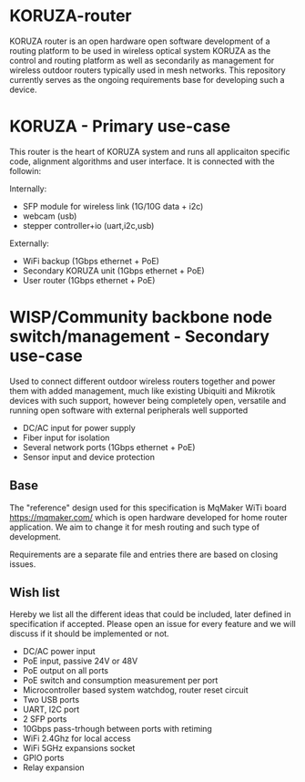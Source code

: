 # KORUZA-router

KORUZA router is an open hardware open software development of a routing platform to be used in wireless optical system KORUZA as the control and routing platform as well as secondarily as management for wireless outdoor routers typically used in mesh networks. This repository currently serves as the ongoing requirements base for developing such a device.

# KORUZA - Primary use-case
This router is the heart of KORUZA system and runs all applicaiton specific code, alignment algorithms and user interface. It is connected with the followin:

Internally:
 * SFP module for wireless link (1G/10G data + i2c)
 * webcam (usb)
 * stepper controller+io (uart,i2c,usb)
 
Externally:
 * WiFi backup (1Gbps ethernet + PoE)
 * Secondary KORUZA unit (1Gbps ethernet + PoE)
 * User router (1Gbps ethernet + PoE)
 
# WISP/Community backbone node switch/management - Secondary use-case
Used to connect different outdoor wireless routers together and power them with added management, much like existing Ubiquiti and Mikrotik devices with such support, however being completely open, versatile and running open software with external peripherals well supported

* DC/AC input for power supply
* Fiber input for isolation
* Several network ports (1Gbps ethernet + PoE)
* Sensor input and device protection
 
## Base
The "reference" design used for this specification is MqMaker WiTi board https://mqmaker.com/ which is open hardware developed for home router application. We aim to change it for mesh routing and such type of development.

Requirements are a separate file and entries there are based on closing issues.

## Wish list
Hereby we list all the different ideas that could be included, later defined in specification if accepted. Please open an issue for every feature and we will discuss if it should be implemented or not.

* DC/AC power input
* PoE input, passive 24V or 48V
* PoE output on all ports
* PoE switch and consumption measurement per port
* Microcontroller based system watchdog, router reset circuit
* Two USB ports
* UART, I2C port
* 2 SFP ports
* 10Gbps pass-trhough between ports with retiming
* WiFi 2.4Ghz for local access
* WiFi 5GHz expansions socket
* GPIO ports
* Relay expansion



